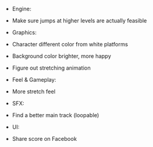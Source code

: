 * Engine:
 * Make sure jumps at higher levels are actually feasible

* Graphics:
 * Character different color from white platforms
 * Background color brighter, more happy
 * Figure out stretching animation

* Feel & Gameplay:
 * More stretch feel

* SFX:
 * Find a better main track (loopable)

* UI:
 * Share score on Facebook